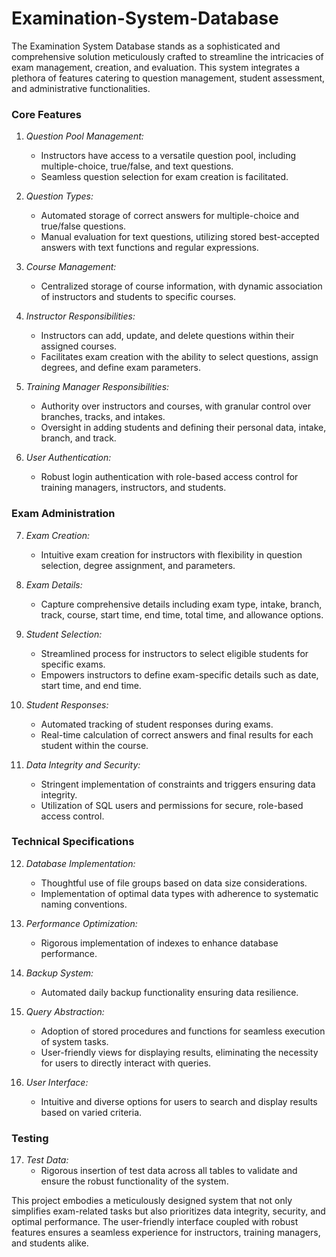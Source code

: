 # Examination-System-Database

The Examination System Database stands as a sophisticated and comprehensive solution meticulously crafted to streamline the intricacies of exam management, creation, and evaluation. This system integrates a plethora of features catering to question management, student assessment, and administrative functionalities.

### Core Features

1. *Question Pool Management:*
   - Instructors have access to a versatile question pool, including multiple-choice, true/false, and text questions.
   - Seamless question selection for exam creation is facilitated.

2. *Question Types:*
   - Automated storage of correct answers for multiple-choice and true/false questions.
   - Manual evaluation for text questions, utilizing stored best-accepted answers with text functions and regular expressions.

3. *Course Management:*
   - Centralized storage of course information, with dynamic association of instructors and students to specific courses.

4. *Instructor Responsibilities:*
   - Instructors can add, update, and delete questions within their assigned courses.
   - Facilitates exam creation with the ability to select questions, assign degrees, and define exam parameters.

5. *Training Manager Responsibilities:*
   - Authority over instructors and courses, with granular control over branches, tracks, and intakes.
   - Oversight in adding students and defining their personal data, intake, branch, and track.

6. *User Authentication:*
   - Robust login authentication with role-based access control for training managers, instructors, and students.

### Exam Administration

7. *Exam Creation:*
   - Intuitive exam creation for instructors with flexibility in question selection, degree assignment, and parameters.

8. *Exam Details:*
   - Capture comprehensive details including exam type, intake, branch, track, course, start time, end time, total time, and allowance options.

9. *Student Selection:*
   - Streamlined process for instructors to select eligible students for specific exams.
   - Empowers instructors to define exam-specific details such as date, start time, and end time.

10. *Student Responses:*
    - Automated tracking of student responses during exams.
    - Real-time calculation of correct answers and final results for each student within the course.

11. *Data Integrity and Security:*
    - Stringent implementation of constraints and triggers ensuring data integrity.
    - Utilization of SQL users and permissions for secure, role-based access control.

### Technical Specifications

12. *Database Implementation:*
    - Thoughtful use of file groups based on data size considerations.
    - Implementation of optimal data types with adherence to systematic naming conventions.

13. *Performance Optimization:*
    - Rigorous implementation of indexes to enhance database performance.

14. *Backup System:*
    - Automated daily backup functionality ensuring data resilience.

15. *Query Abstraction:*
    - Adoption of stored procedures and functions for seamless execution of system tasks.
    - User-friendly views for displaying results, eliminating the necessity for users to directly interact with queries.

16. *User Interface:*
    - Intuitive and diverse options for users to search and display results based on varied criteria.

### Testing

17. *Test Data:*
    - Rigorous insertion of test data across all tables to validate and ensure the robust functionality of the system.

This project embodies a meticulously designed system that not only simplifies exam-related tasks but also prioritizes data integrity, security, and optimal performance. The user-friendly interface coupled with robust features ensures a seamless experience for instructors, training managers, and students alike.
